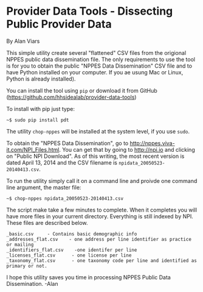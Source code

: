 Provider Data Tools - Dissecting Public Provider Data
=====================================================

By Alan Viars

This simple utility create several "flattened" CSV files from the origional NPPES public data dissemination file.  The only requirements to use the tool is for you to obtain the public "NPPES Data Dissemination" CSV file  and to have Python installed on your computer.  If you ae usung Mac or Linux, Python is already installed).

You can install the tool using `pip` or download it from GitHub (https://github.com/hhsidealab/provider-data-tools)


To install with pip just type:

    ~$ sudo pip install pdt

The utility `chop-nppes` will be installed at the system level, if you use `sudo`.

To obtain the "NPPES Data Dissemination", go to  http://nppes.viva-it.com/NPI_Files.html. You can get that by going to http://npi.io and clicking on "Public NPI Download". As of this writing, the most recent version is dated April 13, 2014 and the CSV filename is `npidata_20050523-20140413.csv`.

To run the utility simply call it on a command line and proivde one command line argument, the master file:

    ~$ chop-nppes npidata_20050523-20140413.csv

The script make take a few minutes to complete. When it completes you will have more files in your current directory. Everything is still indexed by NPI. These files are described below.

	_basic.csv     - Contains basic demographic info
    _addresses_flat.csv    - one address per line identifier as practice or mailing
    _identifiers_flat.csv    -one identifer per line
    _licenses_flat.csv 		- one license per line
    _taxonomy_flat.csv      - one taxonomy code per line and identified as primary or not.

I hope this utility saves you time in processing NPPES Public Data Dissemination. -Alan